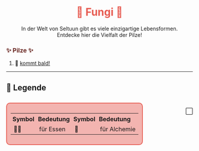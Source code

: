 
<h1 style="color:rgb(231, 92, 82); text-align: center;">🌱 Fungi 🌱</h1>

<div style="text-align: center;">
In der Welt von Seltuun gibt es viele einzigartige Lebensformen.<br>
Entdecke hier die Vielfalt der Pilze!
</div>


<h3 style="color:rgb(108, 43, 38); text-align: left;">✨ Pilze ✨</h3>

1.  🍄  [kommt bald!](/neugier)

---

## 📜 Legende

<div style="display: flex; justify-content: space-between; margin-top: 2em;"> <!-- TEST -->

<div style="border: 2px solid rgb(231, 92, 82); padding: 10px; border-radius: 10px; background-color:rgba(231, 92, 82, 0.45); max-width: 550px;"> <!-- 600px zu groß, 550px? -->
  <table style="width: auto; border-collapse: collapse;"> <!-- auto am besten -->
    <tr>
      <th style="text-align:left; padding: 5px;">Symbol</th>
      <th style="text-align:left; padding: 5px;">Bedeutung</th>
      <th style="text-align:left; padding: 5px;">Symbol</th>
      <th style="text-align:left; padding: 5px;">Bedeutung</th>
    </tr>
    <tr>
      <td>🍄‍🟫</td><td>für Essen</td>
      <td>🍄</td><td>für Alchemie</td>
    </tr>
    </tr>
  </table>
</div>

⬜

</div>

<div class="vine-divider-impressum"></div> 